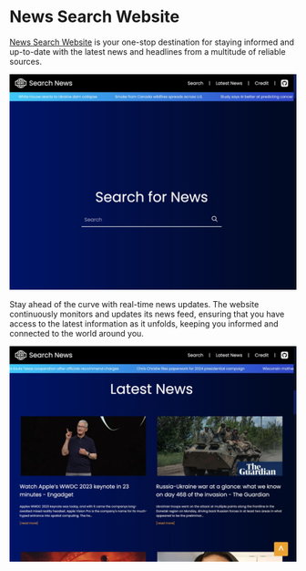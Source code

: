 
# News Search Website

[News Search Website](https://news-search-website.onrender.com/) is your one-stop destination for staying informed and up-to-date with the latest news and headlines from a multitude of reliable sources. 

![](https://github.com/tk-425/news-search-web-site/blob/main/public/images/home.jpg?raw=true)

Stay ahead of the curve with real-time news updates. The website continuously monitors and updates its news feed, ensuring that you have access to the latest information as it unfolds, keeping you informed and connected to the world around you.

![](https://github.com/tk-425/news-search-web-site/blob/main/public/images/latest-news.jpg?raw=true)


